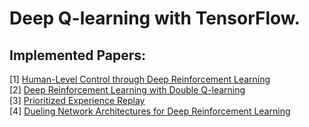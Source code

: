 # Deep Q-learning with TensorFlow.

## Implemented Papers:
[1] [Human-Level Control through Deep Reinforcement Learning](http://www.nature.com/nature/journal/v518/n7540/full/nature14236.html)   
[2] [Deep Reinforcement Learning with Double Q-learning](https://arxiv.org/abs/1509.06461)   
[3] [Prioritized Experience Replay](https://arxiv.org/abs/1511.05952)  
[4] [Dueling Network Architectures for Deep Reinforcement Learning](https://arxiv.org/abs/1511.06581)